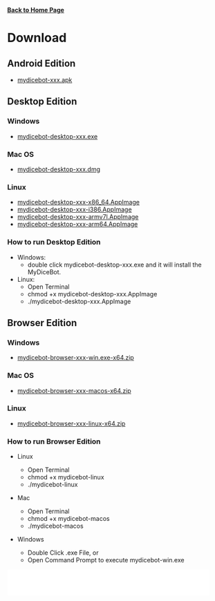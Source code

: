 __[Back to Home Page](/)__

# Download

## Android Edition

* [mydicebot-xxx.apk](https://github.com/mydicebot/mydicebot.github.io/releases)

## Desktop Edition

### Windows

* [mydicebot-desktop-xxx.exe](https://github.com/mydicebot/mydicebot.github.io/releases)

### Mac OS

* [mydicebot-desktop-xxx.dmg](https://github.com/mydicebot/mydicebot.github.io/releases)

### Linux

* [mydicebot-desktop-xxx-x86_64.AppImage](https://github.com/mydicebot/mydicebot.github.io/releases)
* [mydicebot-desktop-xxx-i386.AppImage](https://github.com/mydicebot/mydicebot.github.io/releases)
* [mydicebot-desktop-xxx-armv7l.AppImage](https://github.com/mydicebot/mydicebot.github.io/releases)
* [mydicebot-desktop-xxx-arm64.AppImage](https://github.com/mydicebot/mydicebot.github.io/releases)

### How to run Desktop Edition

* Windows: 
  * double click mydicebot-desktop-xxx.exe and it will install the MyDiceBot.
* Linux: 
  * Open Terminal
  * chmod +x mydicebot-desktop-xxx.AppImage
  * ./mydicebot-desktop-xxx.AppImage

## Browser Edition

### Windows

* [mydicebot-browser-xxx-win.exe-x64.zip](https://github.com/mydicebot/mydicebot.github.io/releases)

### Mac OS

* [mydicebot-browser-xxx-macos-x64.zip](https://github.com/mydicebot/mydicebot.github.io/releases)

### Linux

* [mydicebot-browser-xxx-linux-x64.zip](https://github.com/mydicebot/mydicebot.github.io/releases)

### How to run Browser Edition

* Linux
  * Open Terminal
  * chmod +x mydicebot-linux
  * ./mydicebot-linux

* Mac
  * Open Terminal
  * chmod +x mydicebot-macos
  * ./mydicebot-macos

* Windows
  * Double Click .exe File, or
  * Open Command Prompt to execute mydicebot-win.exe


<iframe data-aa="1218247" src="//ad.a-ads.com/1218247?size=468x60" scrolling="no" style="width:468px; height:60px; border:0px; padding:0; overflow:hidden" allowtransparency="true"></iframe>

